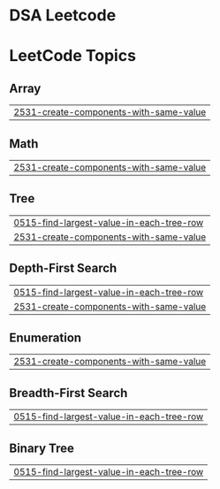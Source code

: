 # DSA Leetcode

<!---LeetCode Topics Start-->
# LeetCode Topics
## Array
|  |
| ------- |
| [2531-create-components-with-same-value](https://github.com/PratikshaD45/DSALeetcode/tree/master/2531-create-components-with-same-value) |
## Math
|  |
| ------- |
| [2531-create-components-with-same-value](https://github.com/PratikshaD45/DSALeetcode/tree/master/2531-create-components-with-same-value) |
## Tree
|  |
| ------- |
| [0515-find-largest-value-in-each-tree-row](https://github.com/PratikshaD45/DSALeetcode/tree/master/0515-find-largest-value-in-each-tree-row) |
| [2531-create-components-with-same-value](https://github.com/PratikshaD45/DSALeetcode/tree/master/2531-create-components-with-same-value) |
## Depth-First Search
|  |
| ------- |
| [0515-find-largest-value-in-each-tree-row](https://github.com/PratikshaD45/DSALeetcode/tree/master/0515-find-largest-value-in-each-tree-row) |
| [2531-create-components-with-same-value](https://github.com/PratikshaD45/DSALeetcode/tree/master/2531-create-components-with-same-value) |
## Enumeration
|  |
| ------- |
| [2531-create-components-with-same-value](https://github.com/PratikshaD45/DSALeetcode/tree/master/2531-create-components-with-same-value) |
## Breadth-First Search
|  |
| ------- |
| [0515-find-largest-value-in-each-tree-row](https://github.com/PratikshaD45/DSALeetcode/tree/master/0515-find-largest-value-in-each-tree-row) |
## Binary Tree
|  |
| ------- |
| [0515-find-largest-value-in-each-tree-row](https://github.com/PratikshaD45/DSALeetcode/tree/master/0515-find-largest-value-in-each-tree-row) |
<!---LeetCode Topics End-->